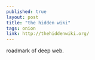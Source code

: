 ```yaml
---
published: true
layout: post
title: "the hidden wiki"
tags: onion
link: http://thehiddenwiki.org/
---
```


roadmark of deep web.
